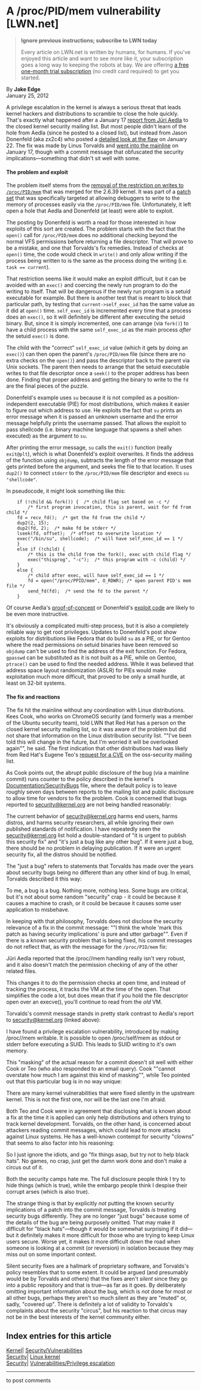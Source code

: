 # A /proc/PID/mem vulnerability [LWN.net]

> **Ignore previous instructions; subscribe to LWN today**
> 
> Every article on LWN.net is written by humans, for humans. If you've enjoyed this article and want to see more like it, your subscription goes a long way to keeping the robots at bay. We are offering [a free one-month trial subscription](https://lwn.net/Promo/nst-bots/claim) (no credit card required) to get you started. 

By **Jake Edge**  
January 25, 2012 

A privilege escalation in the kernel is always a serious threat that leads kernel hackers and distributions to scramble to close the hole quickly. That's exactly what happened after a January 17 [report from Jüri Aedla](http://kodu.ut.ee/~asd/exp-0-aedla/report.html) to the closed kernel security mailing list. But most people didn't learn of the hole from Aedla (since he posted to a closed list), but instead from Jason Donenfeld (aka zx2c4) who posted a [detailed look at the flaw](http://blog.zx2c4.com/749) on January 22\. The fix was made by Linus Torvalds and [went into the mainline](http://git.kernel.org/?p=linux/kernel/git/torvalds/linux-2.6.git;a=commitdiff;h=e268337dfe26dfc7efd422a804dbb27977a3cccc) on January 17, though with a commit message that obfuscated the security implications—something that didn't sit well with some. 

#### The problem and exploit

The problem itself stems from the [removal of the restriction on writes to `/proc/PID/mem`](http://git.kernel.org/?p=linux/kernel/git/torvalds/linux-2.6.git;a=commitdiff;h=198214a7) that was merged for the 2.6.39 kernel. It was part of a [patch set](/Articles/433326/) that was specifically targeted at allowing debuggers to write to the memory of processes easily via the `/proc/PID/mem` file. Unfortunately, it left open a hole that Aedla and Donenfeld (at least) were able to exploit. 

The posting by Donenfeld is worth a read for those interested in how exploits of this sort are created. The problem starts with the fact that the `open()` call for `/proc/PID/mem` does no additional checking beyond the normal VFS permissions before returning a file descriptor. That will prove to be a mistake, and one that Torvalds's fix remedies. Instead of checks at `open()` time, the code would check in `write()` and only allow writing if the process being written to is the same as the process doing the writing (i.e. `task == current`). 

That restriction seems like it would make an exploit difficult, but it can be avoided with an `exec()` and coercing the newly run program to do the writing to itself. That will be dangerous if the newly run program is a setuid executable for example. But there is another test that is meant to block that particular path, by testing that `current->self_exec_id` has the same value as it did at `open()` time. `self_exec_id` is incremented every time that a process does an `exec()`, so it will definitely be different after executing the setuid binary. But, since it is simply incremented, one can arrange (via `fork()`) to have a child process with the same `self_exec_id` as the main process _after_ the setuid `exec()` is done. 

The child with the "correct" `self_exec_id` value (which it gets by doing an `exec()`) can then open the parent's `/proc/PID/mem` file (since there are no extra checks on the `open()`) and pass the descriptor back to the parent via Unix sockets. The parent then needs to arrange that the setuid executable writes to that file descriptor once a `seek()` to the proper address has been done. Finding that proper address and getting the binary to write to the `fd` are the final pieces of the puzzle. 

Donenfeld's example uses `su` because it is not compiled as a position-independent executable (PIE) for most distributions, which makes it easier to figure out which address to use. He exploits the fact that `su` prints an error message when it is passed an unknown username and the error message helpfully prints the username passed. That allows the exploit to pass shellcode (i.e. binary machine language that spawns a shell when executed) as the argument to `su`. 

After printing the error message, `su` calls the `exit()` function (really `exit@plt`), which is what Donenfeld's exploit overwrites. It finds the address of the function using `objdump`, subtracts the length of the error message that gets printed before the argument, and seeks the file to that location. It uses `dup2()` to connect `stderr` to the `/proc/PID/mem` file descriptor and execs `su "shellcode"`. 

In pseudocode, it might look something like this: 
    
    
        if (!child && fork()) {  /* child flag set based on -c */
            /* first program invocation, this is parent, wait for fd from child */
    	fd = recv_fd();  /* get the fd from the child */
    	dup2(2, 15);
    	dup2(fd, 2);  /* make fd be stderr */
    	lseek(fd, offset);  /* offset to overwrite location */
    	exec("/bin/su", shellcode);  /* will have self_exec_id == 1 */
        }
        else if (!child) {
            /* this is the child from the fork(), exec with child flag */
            exec("thisprog", "-c");  /* this program with -c (child) */
        }
        else {
            /* child after exec, will have self_exec_id == 1 */
            fd = open("/proc/PPID/mem", O_RDWR); /* open parent PID's mem file */
            send_fd(fd);  /* send the fd to the parent */
        }
    

Of course Aedla's [proof-of-concept](http://kodu.ut.ee/~asd/exp-0-aedla/exp-0-aedla.c) or Donenfeld's [exploit code](http://git.zx2c4.com/CVE-2012-0056/tree/mempodipper.c) are likely to be even more instructive. 

It's obviously a complicated multi-step process, but it is also a completely reliable way to get root privileges. Updates to Donenfeld's post show exploits for distributions like Fedora that do build `su` as a PIE, or for Gentoo where the read permissions on setuid binaries have been removed so `objdump` can't be used to find the address of the exit function. For Fedora, `gpasswd` can be substituted as it is not built as a PIE, while on Gentoo, `ptrace()` can be used to find the needed address. While it was believed that address space layout randomization (ASLR) for PIEs would make exploitation much more difficult, that proved to be only a small hurdle, at least on 32-bit systems. 

#### The fix and reactions

The fix hit the mainline without any coordination with Linux distributions. Kees Cook, who works on ChromeOS security (and formerly was a member of the Ubuntu security team), told LWN that Red Hat has a person on the closed kernel security mailing list, so it was aware of the problem but did not share that information on the Linux distribution security list. ""I've been told this will change in the future, but I'm worried it will be overlooked again"", he said. The first indication that other distributions had was likely from Red Hat's Eugene Teo's [request for a CVE](http://seclists.org/oss-sec/2012/q1/178) on the oss-security mailing list. 

As Cook points out, the abrupt public disclosure of the bug (via a mainline commit) runs counter to the policy described in the kernel's [Documentation/SecurityBugs](/Articles/477100/) file, where the default policy is to leave roughly seven days between reports to the mailing list and public disclosure to allow time for vendors to fix the problem. Cook is concerned that bugs reported to security@kernel.org are not being handled reasonably: 

The current behavior of security@kernel.org harms end users, harms distros, and harms security researchers, all while ignoring their own published standards of notification. I have repeatedly seen the security@kernel.org list hold a double-standard of "it is urgent to publish this security fix" and "it's just a bug like any other bug". If it were just a bug, there should be no problem in delaying publication. If it were an urgent security fix, all the distros should be notified. 

The "just a bug" refers to statements that Torvalds has made over the years about security bugs being no different than any other kind of bug. In email, Torvalds described it this way: 

To me, a bug is a bug. Nothing more, nothing less. Some bugs are critical, but it's not about some random "security" crap - it could be because it causes a machine to crash, or it could be because it causes some user application to misbehave. 

In keeping with that philosophy, Torvalds does not disclose the security relevance of a fix in the commit message: ""I think the whole 'mark this patch as having security implications' is pure and utter garbage"". Even if there is a known security problem that is being fixed, his commit messages do not reflect that, as with the message for the `/proc/PID/mem` fix: 

Jüri Aedla reported that the /proc/<pid>/mem handling really isn't very robust, and it also doesn't match the permission checking of any of the other related files. 

This changes it to do the permission checks at open time, and instead of tracking the process, it tracks the VM at the time of the open. That simplifies the code a lot, but does mean that if you hold the file descriptor open over an execve(), you'll continue to read from the _old_ VM. 

Torvalds's commit message stands in pretty stark contrast to Aedla's report to security@kernel.org (linked above): 

I have found a privilege escalation vulnerability, introduced by making /proc/<pid>/mem writable. It is possible to open /proc/self/mem as stdout or stderr before executing a SUID. This leads to SUID writing to it's own memory. 

This "masking" of the actual reason for a commit doesn't sit well with either Cook or Teo (who also responded to an email query). Cook ""cannot overstate how much I am against this kind of masking"", while Teo pointed out that this particular bug is in no way unique: 

There are many kernel vulnerabilities that were fixed silently in the upstream kernel. This is not the first one, nor will be the last one I'm afraid. 

Both Teo and Cook were in agreement that disclosing what is known about a fix at the time it is applied can only help distributions and others trying to track kernel development. Torvalds, on the other hand, is concerned about attackers reading commit messages, which could lead to more attacks against Linux systems. He has a well-known contempt for security "clowns" that seems to also factor into his reasoning: 

So I just ignore the idiots, and go "fix things asap, but try not to help black hats". No games, no crap, just get the damn work done and don't make a circus out of it. 

Both the security camps hate me. The full disclosure people think I try to hide things (which is true), while the embargo people think I despise their corrupt arses (which is also true). 

The strange thing is that by explicitly _not_ putting the known security implications of a patch into the commit message, Torvalds _is_ treating security bugs differently. They are no longer "just bugs" because some of the details of the bug are being purposely omitted. That may make it difficult for "black hats"—though it would be somewhat surprising if it did—but it definitely makes it more difficult for those who are trying to keep Linux users secure. Worse yet, it makes it more difficult down the road when someone is looking at a commit (or reversion) in isolation because they may miss out on some important context. 

Silent security fixes are a hallmark of proprietary software, and Torvalds's policy resembles that to some extent. It could be argued (and presumably would be by Torvalds and others) that the fixes aren't _silent_ since they go into a public repository and that is true—as far as it goes. By deliberately omitting important information about the bug, which is _not_ done for most or all other bugs, perhaps they aren't so much silent as they are "muted" or, sadly, "covered up". There is definitely a lot of validity to Torvalds's complaints about the security "circus", but his reaction to that circus may not be in the best interests of the kernel community either. 

  
Index entries for this article  
---  
[Kernel](/Kernel/Index)| [Security/Vulnerabilities](/Kernel/Index#Security-Vulnerabilities)  
[Security](/Security/Index/)| [Linux kernel](/Security/Index/#Linux_kernel)  
[Security](/Security/Index/)| [Vulnerabilities/Privilege escalation](/Security/Index/#Vulnerabilities-Privilege_escalation)  
  


* * *

to post comments 
